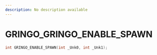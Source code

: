 ```yaml
---
description: No description available 
---
```


# GRINGO\_GRINGO_ENABLE_SPAWN

```cpp
int GRINGO_ENABLE_SPAWN(int _Unk0, int _Unk1);
```